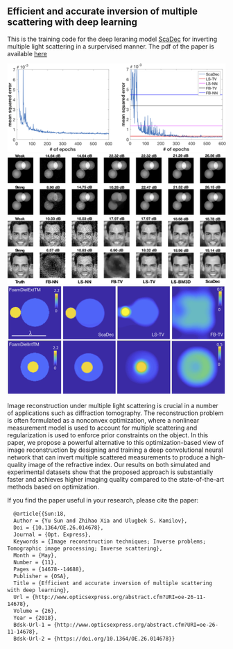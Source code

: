## Efficient and accurate inversion of multiple scattering with deep learning

This is the training code for the deep leraning model [ScaDec](https://www.osapublishing.org/DirectPDFAccess/5EB84514-0152-9CA0-B91D9EDF42DE82BB_389936/oe-26-11-14678.pdf?da=1&id=389936&seq=0&mobile=no) for inverting multiple light scattering in a surpervised manner.
The pdf of the paper is available [here](https://www.osapublishing.org/DirectPDFAccess/5EB84514-0152-9CA0-B91D9EDF42DE82BB_389936/oe-26-11-14678.pdf?da=1&id=389936&seq=0&mobile=no)

![convergence](images/convergence.jpg "Convergence of ScaDec")
![visualExamples](images/visualExamples.jpg "Visual illustration of reconstructed images of ScaDec")
![expExamples](images/expExamples.jpg "Visual Example of Fresnel2D dataset")

Image reconstruction under multiple light scattering is crucial in a number of applications such as diffraction tomography. The reconstruction problem is often formulated as a nonconvex optimization, where a nonlinear measurement model is used to account for multiple scattering and regularization is used to enforce prior constraints on the object. In this paper, we propose a powerful alternative to this optimization-based view of image reconstruction by designing and training a deep convolutional neural network that can invert multiple scattered measurements to produce a high-quality image of the refractive index. Our results on both simulated and experimental datasets show that the proposed approach is substantially faster and achieves higher imaging quality compared to the state-of-the-art methods based on optimization.



If you find the paper useful in your research, please cite the paper:

      @article{{Sun:18,
      Author = {Yu Sun and Zhihao Xia and Ulugbek S. Kamilov},
      Doi = {10.1364/OE.26.014678},
      Journal = {Opt. Express},
      Keywords = {Image reconstruction techniques; Inverse problems; Tomographic image processing; Inverse scattering},
      Month = {May},
      Number = {11},
      Pages = {14678--14688},
      Publisher = {OSA},
      Title = {Efficient and accurate inversion of multiple scattering with deep learning},
      Url = {http://www.opticsexpress.org/abstract.cfm?URI=oe-26-11-14678},
      Volume = {26},
      Year = {2018},
      Bdsk-Url-1 = {http://www.opticsexpress.org/abstract.cfm?URI=oe-26-11-14678},
      Bdsk-Url-2 = {https://doi.org/10.1364/OE.26.014678}}
